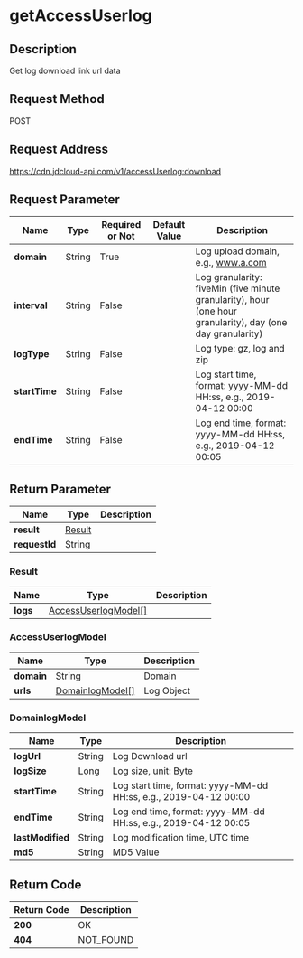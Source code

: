 # getAccessUserlog


## Description
Get log download link url data

## Request Method
POST

## Request Address
https://cdn.jdcloud-api.com/v1/accessUserlog:download


## Request Parameter
|Name|Type|Required or Not|Default Value|Description|
|---|---|---|---|---|
|**domain**|String|True| |Log upload domain, e.g., www.a.com|
|**interval**|String|False| |Log granularity: fiveMin (five minute granularity), hour (one hour granularity), day (one day granularity)|
|**logType**|String|False| |Log type: gz, log and zip|
|**startTime**|String|False| |Log start time, format: yyyy-MM-dd HH:ss, e.g., 2019-04-12 00:00|
|**endTime**|String|False| |Log end time, format: yyyy-MM-dd HH:ss, e.g., 2019-04-12 00:05|


## Return Parameter
|Name|Type|Description|
|---|---|---|
|**result**|[Result](#result)| |
|**requestId**|String| |

### <div id="Result">Result</div>
|Name|Type|Description|
|---|---|---|
|**logs**|[AccessUserlogModel[]](#accessuserlogmodel)| |
### <div id="AccessUserlogModel">AccessUserlogModel</div>
|Name|Type|Description|
|---|---|---|
|**domain**|String|Domain|
|**urls**|[DomainlogModel[]](#domainlogmodel)|Log Object|
### <div id="DomainlogModel">DomainlogModel</div>
|Name|Type|Description|
|---|---|---|
|**logUrl**|String|Log Download url|
|**logSize**|Long|Log size, unit: Byte|
|**startTime**|String|Log start time, format: yyyy-MM-dd HH:ss, e.g., 2019-04-12 00:00|
|**endTime**|String|Log end time, format: yyyy-MM-dd HH:ss, e.g., 2019-04-12 00:05|
|**lastModified**|String|Log modification time, UTC time|
|**md5**|String|MD5 Value|

## Return Code
|Return Code|Description|
|---|---|
|**200**|OK|
|**404**|NOT_FOUND|

